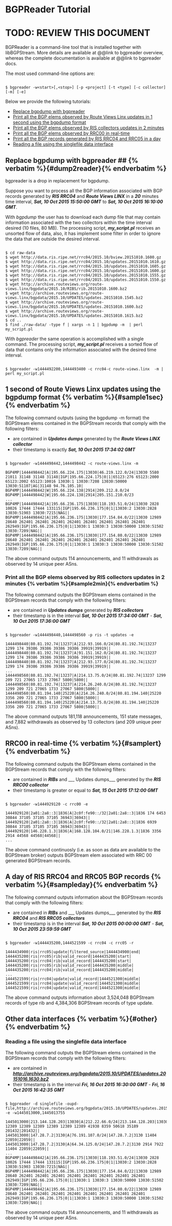 BGPReader Tutorial
==================

<h1 class="text-danger">TODO: REVIEW THIS DOCUMENT</h1>


BGPReader is a command-line tool that is installed together with libBGPStream.
More details are available at @@link to bgpreader overview, whereas
the complete documentation is available at @@link to bgpreader docs.

The most used command-line options are:

~~~

$ bgpreader -w<start>[,<stop>] [-p <project] [-t <type] [-c collector]  [-m] [-e]

~~~

Below we provide the following tutorials:

* [Replace bgpdump with bgpreader](#dump2reader)
* [Print all the BGP elems observed by Route Views Linx updates in 1 second using the bgpdump format](#sample1sec)
* [Print all the BGP elems observed by RIS collectors updates in 2 minutes](#sample2min)
* [Print all the BGP elems observed by RRC00 in real-time](#samplert)
* [Print all the BGP records generated by RIS RRC04 and RRC05 in a day](#sampleday)
* [Reading a file using the singlefile data interface](#other)




## Replace bgpdump with bgpreader  ##  {% verbatim %}{#dump2reader}{% endverbatim %}


bgpreader is a drop in replacement for bgpdump.

Suppose you want to process all the BGP information associated with
BGP records  generated by ___RIS RRC04___ and ___Route Views LINX___
in a ___20___ minutes time interval,  ___Sat, 10 Oct 2015 15:50:00
GMT___ to  ___Sat, 10 Oct 2015 16:10:00 GMT___.

With _bgpdump_ the user has to download each dump file that may contain
information associated with the two collectors within the time
interval desired (10 files, 80 MB). The processing script, ___my_script.pl___
receives an unsorted flow of data, also, it has implement some filter
in order to ignore the data that are outside the desired interval.

~~~

$ cd raw-data
$ wget http://data.ris.ripe.net/rrc04/2015.10/bview.20151010.1600.gz
$ wget http://data.ris.ripe.net/rrc04/2015.10/updates.20151010.1610.gz
$ wget http://data.ris.ripe.net/rrc04/2015.10/updates.20151010.1605.gz
$ wget http://data.ris.ripe.net/rrc04/2015.10/updates.20151010.1600.gz
$ wget http://data.ris.ripe.net/rrc04/2015.10/updates.20151010.1555.gz
$ wget http://data.ris.ripe.net/rrc04/2015.10/updates.20151010.1550.gz
$ wget http://archive.routeviews.org/route-views.linx/bgpdata/2015.10/RIBS/rib.20151010.1600.bz2
$ wget http://archive.routeviews.org/route-views.linx/bgpdata/2015.10/UPDATES/updates.20151010.1545.bz2
$ wget http://archive.routeviews.org/route-views.linx/bgpdata/2015.10/UPDATES/updates.20151010.1600.bz2
$ wget http://archive.routeviews.org/route-views.linx/bgpdata/2015.10/UPDATES/updates.20151010.1615.bz2
$ cd ..
$ find ./raw-data/ -type f | xargs -n 1 | bgpdump -m  | perl my_script.pl

~~~

With _bgpreader_ the same operation is accomplished with a single
command. The processing script, ___my_script.pl___ receives a sorted
flow of data that contains only the information associated with the
desired time interval. 

~~~

$ bgpreader -w1444492200,1444493400 -c rrc04-c route-views.linx  -m | perl my_script.pl

~~~


## 1 second of Route Views Linx updates  using the bgpdump format {% verbatim %}{#sample1sec}{% endverbatim %}

The following command outputs (using the bgpdump -m format) the BGPStream elems contained in the
BGPStream records that comply with the following filters:

 * are contained in ___Updates dumps___ generated by the ___Route Views
   LINX collector___
 * their timestamp is exactly  ___Sat, 10 Oct 2015 17:34:02 GMT___ 

~~~

$ bgpreader -w1444498442,1444498442 -c route-views.linx -m

BGP4MP|1444498442|A|195.66.224.175|13030|46.219.122.0/24|13030 5580 21011 31148 31148 31148|IGP|195.66.224.175|0|1|65123:276 65123:2000 65123:2002 65123:10016 13030:1 13030:7208 13030:50000 13030:51107|AG|31148 94.76.105.10|
BGP4MP|1444498442|W|195.66.224.138|2914|209.212.8.0/24
BGP4MP|1444498442|W|195.66.224.138|2914|205.151.210.0/23
...
BGP4MP|1444498442|A|195.66.236.175|13030|118.193.51.0/24|13030 2828 10026 17444 17444 133115|IGP|195.66.236.175|0|1|13030:2 13030:2828 13030:51903 13030:7215|NAG||
BGP4MP|1444498442|A|195.66.236.175|13030|177.154.84.0/22|13030 12989 28640 262401 262401 262401 262401 262401 262401 262401 262401 262949|IGP|195.66.236.175|0|1|13030:1 13030:3 13030:50000 13030:51502 13030:7209|NAG||
BGP4MP|1444498442|A|195.66.236.175|13030|177.154.80.0/22|13030 12989 28640 262401 262401 262401 262401 262401 262401 262401 262401 262949|IGP|195.66.236.175|0|1|13030:1 13030:3 13030:50000 13030:51502 13030:7209|NAG||

~~~

The above command outputs 114  announcements,  and 11 withdrawals as
observed by 14 unique peer ASns.


### Print all the BGP elems observed by RIS collectors updates in 2 minutes {% verbatim %}{#sample2min}{% endverbatim %}

The following command outputs the BGPStream elems contained in the
BGPStream records that comply with the following filters:

 * are contained in ___Updates dumps___ generated by ___RIS collectors___
 * their timestamp is in the interval ___Sat, 10 Oct 2015 17:34:00 GMT___ -  ___Sat, 10 Oct 2015 17:36:00 GMT___

~~~

$ bgpreader -w1444498440,1444498560 -p ris -t updates -e

1444498440|80.81.192.74|13237|A|212.93.166.0/24|80.81.192.74|13237 1299 174 39386 39386 39386 39386 39919|39919||
1444498440|80.81.192.74|13237|A|91.151.162.0/24|80.81.192.74|13237 1299 174 39386 39386 39386 39386 39919|39919||
1444498440|80.81.192.74|13237|A|212.93.177.0/24|80.81.192.74|13237 1299 174 39386 39386 39386 39386 39919|39919||
...
1444498560|80.81.192.74|13237|A|214.13.75.0/24|80.81.192.74|13237 1299 209 721 27065 1733 27067 5800|5800||
1444498560|80.81.192.74|13237|A|214.26.240.0/24|80.81.192.74|13237 1299 209 721 27065 1733 27067 5800|5800||
1444498560|80.81.194.140|25220|A|214.26.240.0/24|80.81.194.140|25220 3356 209 721 27065 1733 27067 5800|5800||
1444498560|80.81.194.140|25220|A|214.13.75.0/24|80.81.194.140|25220 3356 209 721 27065 1733 27067 5800|5800||

~~~

The above command outputs 181,118 announcements,  151 state messages,
and 7,882 withdrawals as observed by 13 collectors (and 209 unique
peer ASns).



## RRC00 in real-time {% verbatim %}{#samplert}{% endverbatim %}

The following command outputs the BGPStream elems contained in the
BGPStream records that comply with the following filters:

 * are contained in ___RIBs___ and ___ Updates dumps___ generated by    the ___RIS RRC00 collector___
 * their timestamp is greater or equal to  ___Sat, 15 Oct 2015 17:12:00 GMT___ 

~~~

$ bgpreader -w1444929120 -c rrc00 -e

1444929120|2a01:2a8::3|1836|A|2c0f:fe90::/32|2a01:2a8::3|1836 174 6453 30844 37105 37105 37105 36943|36943||
1444929120|2a01:2a8::3|1836|A|2c0f:fe90::/32|2a01:2a8::3|1836 6939 30844 37105 37105 37105 36943|36943||
1444929120|146.228.1.3|1836|A|168.128.104.0/21|146.228.1.3|1836 3356 2914 44568 44568|44568||
...

~~~

The above command continuosly (i.e. as soon as data are available to
the BGPStream broker) outputs BGPStream elem associated with RRC 00
generated BGPStream records. 



## A day of RIS RRC04 and RRC05 BGP records {% verbatim %}{#sampleday}{% endverbatim %}

The following command outputs information about the BGPStream records that comply with the following filters:

 * are contained in ___RIBs___ and ___ Updates dumps___ generated by
   the ___RIS RRC04___ and ___RIS RRC05 collectors___
 * their timestamp is in the interval ___Sat, 10 Oct 2015 00:00:00  GMT___ -  ___Sat, 10 Oct 2015 23:59:59 GMT___

~~~

$ bgpreader -w1444435200,1444521599 -c rrc04 -c rrc05 -r

1444434900|ris|rrc05|update|filtered_source|1444434900|end|
1444435200|ris|rrc05|rib|valid_record|1444435200|start|
1444435200|ris|rrc04|rib|valid_record|1444435200|start|
1444435200|ris|rrc05|rib|valid_record|1444435200|middle|
1444435200|ris|rrc04|rib|valid_record|1444435200|middle|
...
1444521599|ris|rrc04|update|valid_record|1444521300|middle|
1444521599|ris|rrc04|update|valid_record|1444521300|middle|
1444521599|ris|rrc04|update|valid_record|1444521300|middle|
~~~

The above command outputs information about 3,524,048 BGPStream
records of type rib and 4,384,306 BGPStream records of type update.


## Other data interfaces {% verbatim %}{#other}{% endverbatim %}


### Reading a  file using the singlefile data interface ###

The following command outputs the BGPStream elems contained in the
BGPStream records that comply with the following filters:

 * are contained in ___http://archive.routeviews.org/bgpdata/2015.10/UPDATES/updates.20151016.1630.bz2___
 * their timestamp is in the interval ___Fri, 16 Oct 2015 16:30:00 GMT___ -  ___Fri, 16 Oct 2015 16:42:35 GMT___

~~~

$ bgpreader -d singlefile -oupd-file,http://archive.routeviews.org/bgpdata/2015.10/UPDATES/updates.20151016.1630.bz2 -e -w1445013000,1445013755

1445013000|213.144.128.203|13030|A|212.22.66.0/24|213.144.128.203|13030 12389 12389 12389 12389 12389 12389 41938 8359 50618 35189 201432|201432||
1445013000|147.28.7.2|3130|A|76.191.107.0/24|147.28.7.2|3130 11404 22059|22059||
1445013000|147.28.7.2|3130|A|64.34.125.0/24|147.28.7.2|3130 2914 7922 11404 22059|22059||
...
BGP4MP|1444498442|A|195.66.236.175|13030|118.193.51.0/24|13030 2828 10026 17444 17444 133115|IGP|195.66.236.175|0|1|13030:2 13030:2828 13030:51903 13030:7215|NAG||
BGP4MP|1444498442|A|195.66.236.175|13030|177.154.84.0/22|13030 12989 28640 262401 262401 262401 262401 262401 262401 262401 262401 262949|IGP|195.66.236.175|0|1|13030:1 13030:3 13030:50000 13030:51502 13030:7209|NAG||
BGP4MP|1444498442|A|195.66.236.175|13030|177.154.80.0/22|13030 12989 28640 262401 262401 262401 262401 262401 262401 262401 262401 262949|IGP|195.66.236.175|0|1|13030:1 13030:3 13030:50000 13030:51502 13030:7209|NAG||

~~~

The above command outputs 114  announcements,  and 11 withdrawals as
observed by 14 unique peer ASns.

